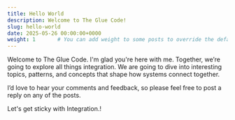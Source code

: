 ```yaml
---
title: Hello World
description: Welcome to The Glue Code!
slug: hello-world
date: 2025-05-26 00:00:00+0000
weight: 1       # You can add weight to some posts to override the default sorting (date descending)
---
```


Welcome to The Glue Code.
I'm glad you're here with me. Together, we’re going to explore all things integration. We are going to dive into interesting topics, patterns, and concepts that shape how systems connect together.

I’d love to hear your comments and feedback, so please feel free to post a reply on any of the posts.

Let's get sticky with Integration.!
